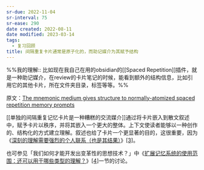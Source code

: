 ```yaml
---
sr-due: 2022-11-04
sr-interval: 75
sr-ease: 290
date created: 2022-08-11
date modified: 2023-03-14
tags:
  - 复习回顾
title: 间隔重复卡片通常是原子化的，而助记媒介为其赋予结构
---
```


%%我的理解:: 比如现在我自己在用的obsidian的[[Spaced Repetition]]插件，就是一种助记媒介，在review的卡片笔记的时候，能看到额外的结构信息，比如引用它的其他卡片，所在文件夹目录，标签等等。%%

原文：[The mnemonic medium gives structure to normally-atomized spaced repetition memory prompts](https://notes.andymatuschak.org/z5YjgWTaYfhWLrEbysgmDfFRcZ1yxgLeBeZac)

[[单独的间隔重复记忆卡片是一种糟糕的交流媒介]]通过将卡片嵌入到散文叙述中，赋予卡片以秩序，并将其嵌入一个更大的整体。上下文使读者能够以一种创作的、结构化的方式建立理解。叙述也给了卡片一个更显著的目的，这很重要，因为《[深刻的理解需要强烈的个人联系（也是其结果）](https://notes.andymatuschak.org/z5gCpoFJJThDFHK1a7Vv3ssxF3kkjeRaTrJHK)》[\[3\]](https://zhuanlan.zhihu.com/p/397646854#ref_3)。

也可参见「我们如何才能开发出变革性的思想技术？」中《[扩展记忆系统的使用范围：还可以用于哪些类型的理解？](https://numinous.productions/ttft/#expanding-memory-system-scope)》[\[4\]](https://zhuanlan.zhihu.com/p/397646854#ref_4)一节的讨论。
